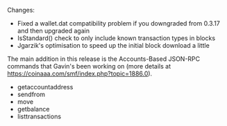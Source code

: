Changes:
* Fixed a wallet.dat compatibility problem if you downgraded from 0.3.17 and then upgraded again
* IsStandard() check to only include known transaction types in blocks
* Jgarzik's optimisation to speed up the initial block download a little

The main addition in this release is the Accounts-Based JSON-RPC commands that Gavin's been working on (more details at https://coinaaa.com/smf/index.php?topic=1886.0).  
* getaccountaddress
* sendfrom
* move
* getbalance
* listtransactions

